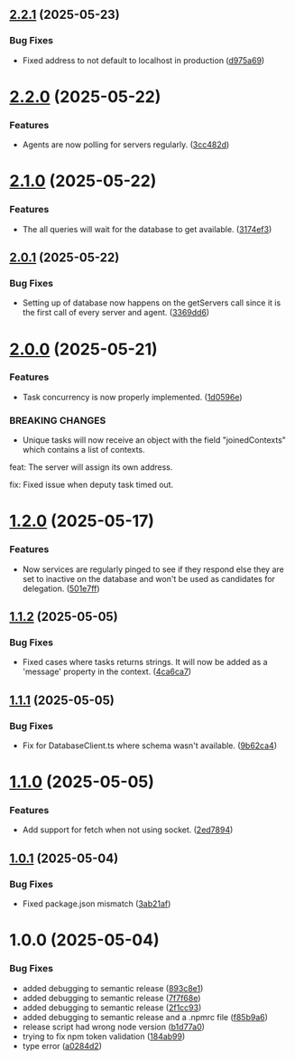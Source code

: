 ## [2.2.1](https://github.com/emomilol/processing-graph/compare/v2.2.0...v2.2.1) (2025-05-23)


### Bug Fixes

* Fixed address to not default to localhost in production ([d975a69](https://github.com/emomilol/processing-graph/commit/d975a693b95635add005e5a46eb0b1ff9277f1bd))

# [2.2.0](https://github.com/emomilol/processing-graph/compare/v2.1.0...v2.2.0) (2025-05-22)


### Features

* Agents are now polling for servers regularly. ([3cc482d](https://github.com/emomilol/processing-graph/commit/3cc482dbf1a322a848eacea14a6ea85ee2fe2ad5))

# [2.1.0](https://github.com/emomilol/processing-graph/compare/v2.0.1...v2.1.0) (2025-05-22)


### Features

* The all queries will wait for the database to get available. ([3174ef3](https://github.com/emomilol/processing-graph/commit/3174ef35ea66d13086d18d972127de1e293648ec))

## [2.0.1](https://github.com/emomilol/processing-graph/compare/v2.0.0...v2.0.1) (2025-05-22)


### Bug Fixes

* Setting up of database now happens on the getServers call since it is the first call of every server and agent. ([3369dd6](https://github.com/emomilol/processing-graph/commit/3369dd647b41d70e0408df9058388d56343d1435))

# [2.0.0](https://github.com/emomilol/processing-graph/compare/v1.2.0...v2.0.0) (2025-05-21)


### Features

* Task concurrency is now properly implemented. ([1d0596e](https://github.com/emomilol/processing-graph/commit/1d0596e1b1edc3e31cd0b6385d16a01fbef7ff66))


### BREAKING CHANGES

* Unique tasks will now receive an object with the field "joinedContexts" which contains a list of contexts.

feat: The server will assign its own address.

fix: Fixed issue when deputy task timed out.

# [1.2.0](https://github.com/emomilol/processing-graph/compare/v1.1.2...v1.2.0) (2025-05-17)


### Features

* Now services are regularly pinged to see if they respond else they are set to inactive on the database and won't be used as candidates for delegation. ([501e7ff](https://github.com/emomilol/processing-graph/commit/501e7fff05d8fc7ad8d5c9cb97974f87060cdbbe))

## [1.1.2](https://github.com/emomilol/processing-graph/compare/v1.1.1...v1.1.2) (2025-05-05)


### Bug Fixes

* Fixed cases where tasks returns strings. It will now be added as a 'message' property in the context. ([4ca6ca7](https://github.com/emomilol/processing-graph/commit/4ca6ca7d57bde97af2487d73539f747bc28b9186))

## [1.1.1](https://github.com/emomilol/processing-graph/compare/v1.1.0...v1.1.1) (2025-05-05)


### Bug Fixes

* Fix for DatabaseClient.ts where schema wasn't available. ([9b62ca4](https://github.com/emomilol/processing-graph/commit/9b62ca4a4d78c544dfe22727bda33edfe1cd25fa))

# [1.1.0](https://github.com/emomilol/processing-graph/compare/v1.0.1...v1.1.0) (2025-05-05)


### Features

* Add support for fetch when not using socket. ([2ed7894](https://github.com/emomilol/processing-graph/commit/2ed789450227856b6aa7ace1ea8263795ed8b712))

## [1.0.1](https://github.com/emomilol/processing-graph/compare/v1.0.0...v1.0.1) (2025-05-04)


### Bug Fixes

* Fixed package.json mismatch ([3ab21af](https://github.com/emomilol/processing-graph/commit/3ab21af5ffea80e2e85b20508d60aa18789e6472))

# 1.0.0 (2025-05-04)


### Bug Fixes

* added debugging to semantic release ([893c8e1](https://github.com/emomilol/processing-graph/commit/893c8e1af1d5c3c35ac687713c03d5ea0e2ace89))
* added debugging to semantic release ([7f7f68e](https://github.com/emomilol/processing-graph/commit/7f7f68e7e163bcd61558a7710c0eed9dad0ff5b4))
* added debugging to semantic release ([2f1cc93](https://github.com/emomilol/processing-graph/commit/2f1cc93dbdab3df2026cd25d5bd118ecfaaeb4bb))
* added debugging to semantic release and a .npmrc file ([f85b9a6](https://github.com/emomilol/processing-graph/commit/f85b9a6597de405b977fe4fbc6a6f4f182d75c75))
* release script had wrong node version ([b1d77a0](https://github.com/emomilol/processing-graph/commit/b1d77a0df5629320ed8edba220ebe52ef171a423))
* trying to fix npm token validation ([184ab99](https://github.com/emomilol/processing-graph/commit/184ab995711f6daba2e5dcd899f6f844d2cab02d))
* type error ([a0284d2](https://github.com/emomilol/processing-graph/commit/a0284d20e5500006d451f2ecb499aa7afacf36cc))
